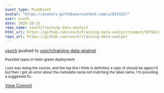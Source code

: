 ```yaml
---
event_type: PushEvent
avatar: "https://avatars.githubusercontent.com/u/814322?"
user: vsoch
date: 2020-10-21
repo_name: vsoch/training-data-analyst
html_url: https://github.com/vsoch/training-data-analyst/commit/59f63c8dbe9b2b19a92901d89a22db4cfa5544ec
repo_url: https://github.com/vsoch/training-data-analyst
---
```


<a href='https://github.com/vsoch' target='_blank'>vsoch</a> pushed to <a href='https://github.com/vsoch/training-data-analyst' target='_blank'>vsoch/training-data-analyst</a>

<small>Possible typos in hello-green deployment

I just was doing the course, and the top line I think is definitely a typo (it should be apps/v1) but then I got an error about the metadata name not matching the label name, I'm providing a suggested fix.</small>

<a href='https://github.com/vsoch/training-data-analyst/commit/59f63c8dbe9b2b19a92901d89a22db4cfa5544ec' target='_blank'>View Commit</a>